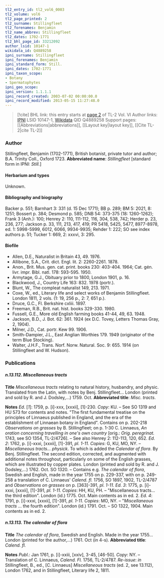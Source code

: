 ```yaml
---
tl2_entry_id: tl2_vol6_0003
tl2_volume: vol6
tl2_page_printed: 2
tl2_surname: Stillingfleet
tl2_forenames: Benjamin
tl2_name_abbrev: Stillingfleet
tl2_dates: 1702-1771
tl2_bhl_page_id: 33212092
author_lsid: 10147-1
wikidata_id: Q4889258
ipni_surname: Stillingfleet
ipni_forenames: Benjamin
ipni_standard_form: Still.
ipni_dates: 1702-1771
ipni_taxon_scope: 
- Botany
- Spermatophytes
ipni_geo_scope: 
ipni_version: 1.1.1.1
ipni_record_created: 2003-07-02 00:00:00.0
ipni_record_modified: 2013-05-15 11:27:48.0
---
```


> [!cite] BHL link: this entry starts at [page 2](https://www.biodiversitylibrary.org/page/33212092) of TL-2 Vol. VI
> Author links: [IPNI](https://www.ipni.org/a/10147-1) LSID 10147-1, [Wikidata](https://www.wikidata.org/wiki/Q4889258) QID Q4889258
> Support pages: [[Abbreviations|abbreviations]], [[Layout key|layout key]], [[Cite TL-2|cite TL-2]]

### Author

Stillingfleet, Benjamin (1702-1771), British botanist, private tutor and author; B.A. Trinity Coll., Oxford 1723. 
**Abbreviated name**: *Stillingfleet* \[standard form in IPNI: *Still.*\]

#### Herbarium and types

Unknown.

#### Bibliography and biography

Backer p. 551; Barnhart 3: 331 (d. 15 Dec 1771); BB p. 289; BM 5: 2021, 8: 1251; Bossert p. 384; Desmond p. 585; DNB 54: 373-375 (18: 1260-1262); Frank 3 (Anh.): 100; Henrey 2: 110, 111-112, 116, 304, 538, 742; Herder p. 23, 236, 277; Jackson p. 33, 111, 213, 417, 419; PR 5418, 5425, 5477, 8977-8978, ed. 1: 5998-5999, 6012, 6066, 9934-9935; Rehder 1: 222; SO see index authors p. 51; Tucker 1: 669, 2: xxxvi, 3: 295.

#### Biofile

- Allen, D.E., Naturalist in Britain 43, 49. 1976.
- Allibone, S.A., Crit. dict. Engl. lit. 2: 2260-2261. 1878.
- Anon., Brit. Mus. gen. cat. print. books 230: 403-404. 1964; Cat. gén. livr. impr. Bibl. natl. 178: 593-595. 1950.
- Armytage, G.J., Obituary prior to 1800, London 1901, p. 16.
- Blackwood, J., Country Life 163: 832. 1978 (portr.).
- Blunt, W., The compleat naturalist 149, 213. 1971.
- Coxe, W., ed., Literary life and select works of Benjamin Stillingfleet. London 1811, 2 vols. (1: 19, 256 p., 2: 7, 651 p.).
- Druce, G.C., Fl. Berkshire cxliii. 1897.
- Freeman, R.B., Brit. nat. hist. books 329-330. 1980.
- Fussell, G.E., More old English farming books 41-44, 49, 63. 1948.
- Jackson, B.D., J. Bot. 62: 361. 1924 (ex D.C. Tovey, Letters Thomas Gray, 2, 1904).
- Milner, J.D., Cat. portr. Kew 99. 1906.
- Smith-Dampier, J.L., East Anglian Worthies 179. 1949 (originator of the term Blue Stocking).
- Walter, J.H.F., Trans. Norf. Norw. Natural. Soc. 9: 655. 1914 (on Stillingfleet and W. Hudson).

### Publications

##### n.13.112. Miscellaneous tracts

**Title**
*Miscellaneous tracts* relating to natural history, husbandry, and physic. Translated from the Latin, with notes by Benj. Stillingfleet... London (printed and sold by R. and J. Dodsley,...) 1759. Oct.
**Abbreviated title**: *Misc. tracts*.

**Notes**
*Ed*. \[*1*\]: 1759, p. \[i\]-xxx, \[xxxii\], \[1\]-230. *Copy*: KU. – See SO 1319 and HU 573 for contents and notes. "The first fundamental treatise on the principles of Linnaeus published in England, and the era of the establishment of Linnaean botany in England". Contains on p. 202-218 *Observations on grasses* by B. Stillingfleet; on p. 1-30 C. Linnaeus, *An oration concerning travelling in one's own country* \[orig.: *Orig. peregrinat.* 1743, see SO 1354, TL-2/4726\]. – See also Henrey 2: 112-113, 120, 652.
*Ed. 2*: 1762, p. \[i\]-xxxi, \[xxxii\], \[1\]-391, *pl. 1-11. Copies*: G, KU, MO, NY. – *Miscellaneous tracts... physick*. To which is added the *Calendar of flora*. By Benj. Stillingfleet. The second edition, corrected, and augmented with additional notes throughout, particularly on some of the English grasses, which are illustrated by copper plates. London (printed and sold by R. and J. Dodsley,...) 1762. Oct. SO 1320. – Contains e.g. *The calendar of flora*, Swedish and English, made in the year 1755 on p. 229-337, with on p. 249-258 a translation of C. Linnaeus' *Calend. fl.* 1756, SO 1897, 1902, TL-2/4787 and *Observations on grasses* on p. \[363\]-391, *pl. 1-11.*
*Ed. 3*: 1775, p. \[i\]-xxxi, \[xxxii\], \[1\]-391, *pl. 1-11. Copies*: HH, KU, PH. – "Miscellaneous tracts... the third edition". London (id.) 1775. Oct. Main contents as in ed. 2.
*Ed. 4*: 1791, p. \[i\]-xxxi, \[xxxii\], \[1\]-391, *pl. 1-11. Copies*: MO, NY. – "*Miscellaneous tracts* ... the fourth edition". London (id.) 1791. Oct. – SO 1322, 1904. Main contents as in ed. 2.

##### n.13.113. The calendar of flora

**Title**
*The calendar of flora*, Swedish and English. Made in the year 1755... London (printed for the author,...) 1761. Oct (in 4-s).
**Abbreviated title**: *Calend. fl.*

**Notes**
*Publ*.: Jan 1761, p. \[i\]-xxiii, \[xxiv\], 3-45, \[46-50\]. *Copy*: NY. – Translation of C. Linnaeus, *Calend. Fl.* 1756, TL-2/4787.
*Re-issue*: *in* Stillingfleet, B., ed., \[C. Linnaeus\] *Miscellaneous tracts* (ed. 2, see 13.112), London 1762, and in Stillingfleet, Literary life 2, 1811.

